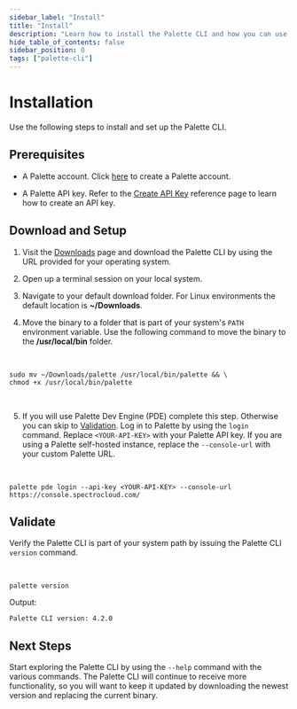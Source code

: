```yaml
---
sidebar_label: "Install"
title: "Install"
description: "Learn how to install the Palette CLI and how you can use the CLI with Palette Dev Engine."
hide_table_of_contents: false
sidebar_position: 0
tags: ["palette-cli"]
---
```






# Installation

Use the following steps to install and set up the Palette CLI.


## Prerequisites

- A Palette account. Click [here](https://console.spectrocloud.com/) to create a Palette account.


- A Palette API key. Refer to the [Create API Key](../user-management/authentication/api-key/create-api-key.md) reference page to learn how to create an API key.



## Download and Setup

1. Visit the [Downloads](../spectro-downloads.md#palette-cli) page and download the Palette CLI by using the URL provided for your operating system.


2. Open up a terminal session on your local system.


3. Navigate to your default download folder. For Linux environments the default location is **~/Downloads**.


4. Move the binary to a folder that is part of your system's `PATH` environment variable. Use the following command to move the binary to the **/usr/local/bin** folder.

  <br />

  ```shell
  sudo mv ~/Downloads/palette /usr/local/bin/palette && \
  chmod +x /usr/local/bin/palette
  ``` 

<br />
   

5. If you will use Palette Dev Engine (PDE) complete this step. Otherwise you can skip to [Validation](#validate). Log in to Palette by using the `login` command. Replace `<YOUR-API-KEY>` with your Palette API key. If you are using a Palette self-hosted instance, replace the `--console-url` with your custom Palette URL.

  <br />

  ```shell
  palette pde login --api-key <YOUR-API-KEY> --console-url https://console.spectrocloud.com/
  ```

## Validate

Verify the Palette CLI is part of your system path by issuing the Palette CLI `version` command.

  <br />

  ```shell
  palette version
  ```

  Output:
  ```shell
  Palette CLI version: 4.2.0
  ```


  ## Next Steps

Start exploring the Palette CLI by using the `--help` command with the various commands. The Palette CLI will continue to receive more functionality, so you will want to keep it updated by downloading the newest version and replacing the current binary.